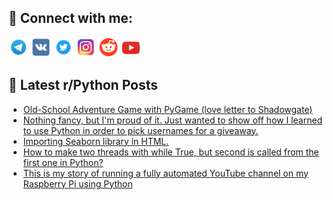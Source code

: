 ## 🔎 Connect with me:
[<img src="https://github.com/bullbesh/bullbesh/blob/main/images/Telegram.png" width="32" height="32" />](https://t.me/bullbesh)
[<img src="https://github.com/bullbesh/bullbesh/blob/main/images/VK.png" width="32" height="32" />](https://vk.com/bullbesh)
[<img src="https://github.com/bullbesh/bullbesh/blob/main/images/Twitter.png" width="32" height="32" />](https://twitter.com/bullbesh1)
[<img src="https://github.com/bullbesh/bullbesh/blob/main/images/Instagram.png" width="32" height="32" />](https://www.instagram.com/bullbesh)
[<img src="https://github.com/bullbesh/bullbesh/blob/main/images/Reddit.png" width="32" height="32" />](https://www.reddit.com/user/bullbesh)
[<img src="https://github.com/bullbesh/bullbesh/blob/main/images/YouTube.png" width="32" height="32" />](https://www.youtube.com/channel/UCtfjRs6uzgq5mfm8S06WTcg)

## 📕 Latest r/Python Posts
<!-- BLOG-POST-LIST:START -->
- [Old-School Adventure Game with PyGame &lpar;love letter to Shadowgate&rpar;](https://www.reddit.com/r/Python/comments/10ivej4/oldschool_adventure_game_with_pygame_love_letter/)
- [Nothing fancy, but I&#39;m proud of it. Just wanted to show off how I learned to use Python in order to pick usernames for a giveaway.](https://www.reddit.com/r/Python/comments/10iv5wx/nothing_fancy_but_im_proud_of_it_just_wanted_to/)
- [Importing Seaborn library in HTML.](https://www.reddit.com/r/Python/comments/10iu207/importing_seaborn_library_in_html/)
- [How to make two threads with while True, but second is called from the first one in Python?](https://www.reddit.com/r/Python/comments/10itl8s/how_to_make_two_threads_with_while_true_but/)
- [This is my story of running a fully automated YouTube channel on my Raspberry Pi using Python](https://www.reddit.com/r/Python/comments/10ithf7/this_is_my_story_of_running_a_fully_automated/)
<!-- BLOG-POST-LIST:END -->
